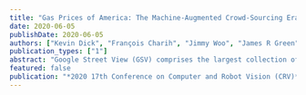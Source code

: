 ```yaml
---
title: "Gas Prices of America: The Machine-Augmented Crowd-Sourcing Era"
date: 2020-06-05
publishDate: 2020-06-05
authors: ["Kevin Dick", "François Charih", "Jimmy Woo", "James R Green"]
publication_types: ["1"]
abstract: "Google Street View (GSV) comprises the largest collection of vehicle-based imagery of the natural environment. With high spatial resolution, GSV has been widely adopted to study the natural environment despite its relatively low temporal resolution (i.e. limited time-series imagery available at a given location). However, vehicular-based imagery is poised to grow dramatically with the prophesied circulation of fleets of highly instrumented autonomous vehicles (AVs), producing high spatio-temporal resolution imagery of urban environments. As with GSV, leveraging these data presents the opportunity to extract information about the lived environment, while their high temporal resolution enables the study and annotation of time-varying phenomena. For example, circulating AVs will often capture location-coded images of gas stations. With a suitable CV system, one could extract the advertised numerical gas prices and automatically update crowd-sourced applications, such as GasBuddy. To this end, we assemble and release the Gas Prices of America (GPA) dataset, a large-scale, benchmark dataset of advertised gas prices from GSV imagery across the 49 mainland United States of America. Comprising 2,048 high quality annotated images, the GPA dataset enables the development and evaluation of CV models for gas price extraction from complex urban scenes. More generally, this dataset provides a challenging benchmark against which CV models can be evaluated for multi-number, multi-digit recognition tasks in the wild. For the digit-level classification task, the YOLO digit detection model trained on the Street View House Numbers dataset performed comparably to a random classifier, highlighting the difficulty of this task. Conversely, for the full-sign segmentation task, transfer learning of a DeepLabV3 ResNet101 model achieved a test F1 performance of 0.7125, following 100 epochs. Highly accurate models, when integrated with AV platforms, will represent the first opportunity to automatically update the traditionally human crowd-sourced GasBuddy dataset, heralding an era of machine-augmented crowd-sourcing. The dataset is available online at cu-bic.ca/gpa and at doi.org/10.5683/SP2/KQ6VNG. Accompanying code can be found at github.com/GreenCUBIC/Gas-Prices-of-America."
featured: false
publication: "*2020 17th Conference on Computer and Robot Vision (CRV)*"
---
```


